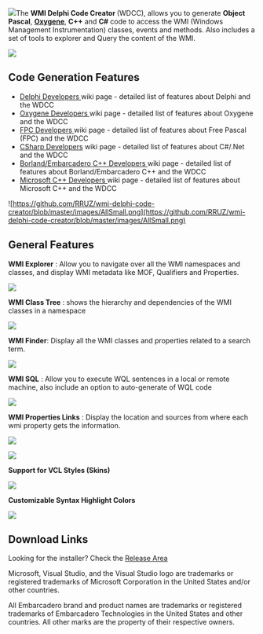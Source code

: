 ![](https://github.com/RRUZ/wmi-delphi-code-creator/blob/master/images/logo_s.png)The <strong>WMI Delphi Code Creator </strong> (WDCC), allows you to generate <strong>Object Pascal</strong>,  <strong>[Oxygene](http://www.elementscompiler.com/elements/oxygene/default.aspx)</strong>, <strong>C++</strong> and <strong>C#</strong> code to access the WMI (Windows Management Instrumentation) classes, events and methods. Also includes a set of tools to explorer and Query the content of the WMI.

[![](https://theroadtodelphi.files.wordpress.com/2014/07/followrruz.png)](https://twitter.com/RUZ)

## Code Generation Features ##
<ul>
 <li><a href='https://github.com/RRUZ/wmi-delphi-code-creator/wiki/DelphiDevelopers'>Delphi Developers </a> wiki page - detailed list of features about Delphi and the WDCC</li>
 <li><a href='https://github.com/RRUZ/wmi-delphi-code-creator/wiki/Oxygene-Developers'>Oxygene  Developers </a> wiki page - detailed list of features about Oxygene and the WDCC</li>
 <li><a href='https://github.com/RRUZ/wmi-delphi-code-creator/wiki/FPCDevelopers'>FPC Developers </a>wiki page - detailed list of features about Free Pascal (FPC) and the WDCC</li>
 <li><a href='https://github.com/RRUZ/wmi-delphi-code-creator/wiki/CSharpDevelopers'>CSharp Developers</a>  wiki page - detailed list of features about C#/.Net and the WDCC</li>
 <li><a href='https://github.com/RRUZ/wmi-delphi-code-creator/wiki/BorlandCPPDevelopers'>Borland/Embarcadero C++ Developers </a> wiki page - detailed list of features about Borland/Embarcadero C++ and the WDCC</li>
 <li><a href='https://github.com/RRUZ/wmi-delphi-code-creator/wiki/MSCPPDevelopers'>Microsoft C++ Developers </a>wiki page - detailed list of features about Microsoft C++ and the WDCC</li>
</ul>

![https://github.com/RRUZ/wmi-delphi-code-creator/blob/master/images/AllSmall.png](https://github.com/RRUZ/wmi-delphi-code-creator/blob/master/images/AllSmall.png)

## General Features ##

**WMI Explorer** : Allow you to navigate over all the WMI namespaces and classes, and display WMI metadata like MOF, Qualifiers and Properties.

![](https://github.com/RRUZ/wmi-delphi-code-creator/blob/master/images/Explorer1.png)

**WMI Class Tree** : shows the hierarchy and dependencies of the WMI classes in a namespace

![](https://github.com/RRUZ/wmi-delphi-code-creator/blob/master/images/WMITree.png)

**WMI Finder**: Display all the WMI classes and properties related to a search term.

![](https://github.com/RRUZ/wmi-delphi-code-creator/blob/master/images/WMIFinder.png)

**WMI SQL** : Allow you to execute WQL sentences in a local or remote machine, also include an option to auto-generate of WQL code

![](https://github.com/RRUZ/wmi-delphi-code-creator/blob/master/images/WQL.png)

**WMI Properties Links** : Display the location and sources from where each wmi property gets the information.

![](https://github.com/RRUZ/wmi-delphi-code-creator/blob/master/images/WMILinks.png)

![](https://github.com/RRUZ/wmi-delphi-code-creator/blob/master/images/WMIOnline.png)

**Support for VCL Styles (Skins)**

![](https://github.com/RRUZ/wmi-delphi-code-creator/blob/master/images/WMDCC_SettingsGUI.png)

**Customizable Syntax Highlight Colors**

![](https://github.com/RRUZ/wmi-delphi-code-creator/blob/master/images/WMDCC_SettingsSyntaxHigh.png)


## Download Links ##

Looking for the installer? Check the [Release Area](https://github.com/RRUZ/wmi-delphi-code-creator/releases/latest) 


Microsoft, Visual Studio, and the Visual Studio logo are trademarks or registered trademarks of Microsoft Corporation in the United States and/or other countries.

All Embarcadero brand and product names are trademarks or registered trademarks of Embarcadero Technologies in the United States and other countries. All other marks are the property of their respective owners.

